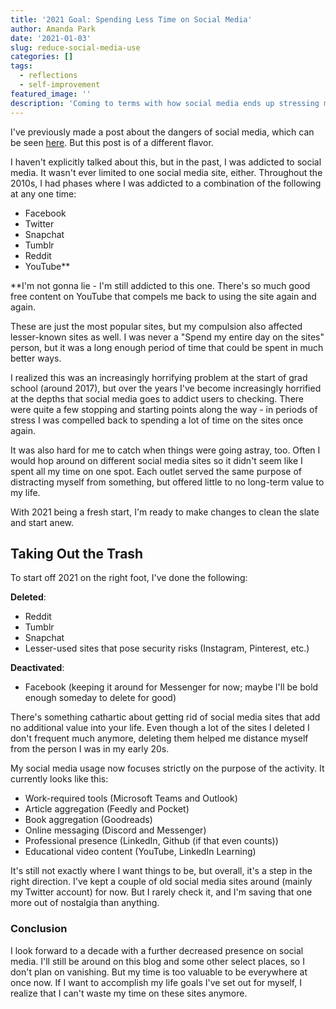 ```yaml
---
title: '2021 Goal: Spending Less Time on Social Media'
author: Amanda Park
date: '2021-01-03'
slug: reduce-social-media-use
categories: []
tags:
  - reflections
  - self-improvement
featured_image: ''
description: 'Coming to terms with how social media ends up stressing me out rather than helping me engage in meaningful connections with others.'
---
```


I've previously made a post about the dangers of social media, which can be seen [here](https://amanda-park.github.io/2020/07/24/social-media.html). But this post is of a different flavor.

I haven't explicitly talked about this, but in the past, I was addicted to social media. It wasn't ever limited to one social media site, either. Throughout the 2010s, I had phases where I was addicted to a combination of the following at any one time:

* Facebook
* Twitter
* Snapchat
* Tumblr
* Reddit
* YouTube** 

**I'm not gonna lie - I'm still addicted to this one. There's so much good free content on YouTube that compels me back to using the site again and again.

These are just the most popular sites, but my compulsion also affected lesser-known sites as well. I was never a "Spend my entire day on the sites" person, but it was a long enough period of time that could be spent in much better ways. 

I realized this was an increasingly horrifying problem at the start of grad school (around 2017), but over the years I've become increasingly horrified at the depths that social media goes to addict users to checking. There were quite a few stopping and starting points along the way - in periods of stress I was compelled back to spending a lot of time on the sites once again.

It was also hard for me to catch when things were going astray, too. Often I would hop around on different social media sites so it didn't seem like I spent all my time on one spot. Each outlet served the same purpose of distracting myself from something, but offered little to no long-term value to my life.

With 2021 being a fresh start, I'm ready to make changes to clean the slate and start anew.

## Taking Out the Trash

To start off 2021 on the right foot, I've done the following:

**Deleted**:

* Reddit
* Tumblr
* Snapchat
* Lesser-used sites that pose security risks (Instagram, Pinterest, etc.)

**Deactivated**:

* Facebook (keeping it around for Messenger for now; maybe I'll be bold enough someday to delete for good)

There's something cathartic about getting rid of social media sites that add no additional value into your life. Even though a lot of the sites I deleted I don't frequent much anymore, deleting them helped me distance myself from the person I was in my early 20s.

My social media usage now focuses strictly on the purpose of the activity. It currently looks like this:

* Work-required tools (Microsoft Teams and Outlook)
* Article aggregation (Feedly and Pocket)
* Book aggregation (Goodreads)
* Online messaging (Discord and Messenger)
* Professional presence (LinkedIn, Github (if that even counts))
* Educational video content (YouTube, LinkedIn Learning)

It's still not exactly where I want things to be, but overall, it's a step in the right direction. I've kept a couple of old social media sites around (mainly my Twitter account) for now. But I rarely check it, and I'm saving that one more out of nostalgia than anything.

### Conclusion

I look forward to a decade with a further decreased presence on social media. I'll still be around on this blog and some other select places, so I don't plan on vanishing. But my time is too valuable to be everywhere at once now. If I want to accomplish my life goals I've set out for myself, I realize that I can't waste my time on these sites anymore.